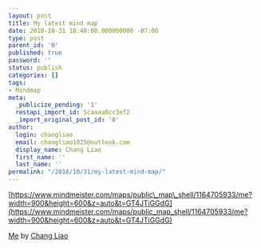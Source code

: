 ```yaml
---
layout: post
title: My latest mind map
date: 2018-10-31 18:48:00.000000000 -07:00
type: post
parent_id: '0'
published: true
password: ''
status: publish
categories: []
tags:
- Mindmap
meta:
  _publicize_pending: '1'
  restapi_import_id: 5caaaa8cc3ef2
  _import_original_post_id: '0'
author:
  login: changliao
  email: changliao1025@outlook.com
  display_name: Chang Liao
  first_name: ''
  last_name: ''
permalink: "/2018/10/31/my-latest-mind-map/"
---
```

[https://www.mindmeister.com/maps/public\_map\_shell/1164705933/me?width=900&height=600&z=auto&t=GT4JTiGGdG](https://www.mindmeister.com/maps/public_map_shell/1164705933/me?width=900&height=600&z=auto&t=GT4JTiGGdG)

[Me](https://www.mindmeister.com/1164705933/me?t=GT4JTiGGdG) by [Chang Liao](https://www.mindmeister.com/users/channel/33795807)
